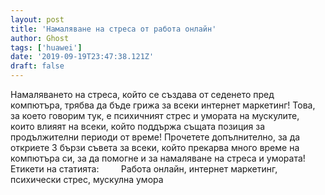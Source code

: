 ```yaml
---
layout: post
title: 'Намаляване на стреса от работа онлайн'
author: Ghost
tags: ['huawei']
date: '2019-09-19T23:47:38.121Z'
draft: false
---
```


Намаляването на стреса, който се създава от седенето пред компютъра, трябва да бъде грижа за всеки интернет маркетинг! Това, за което говорим тук, е психичният стрес и умората на мускулите, които влияят на всеки, който поддържа същата позиция за продължителни периоди от време! Прочетете допълнително, за да откриете 3 бързи съвета за всеки, който прекарва много време на компютъра си, за да помогне и за намаляване на стреса и умората!     Етикети на статията:         Работа онлайн, интернет маркетинг, психически стрес, мускулна умора
